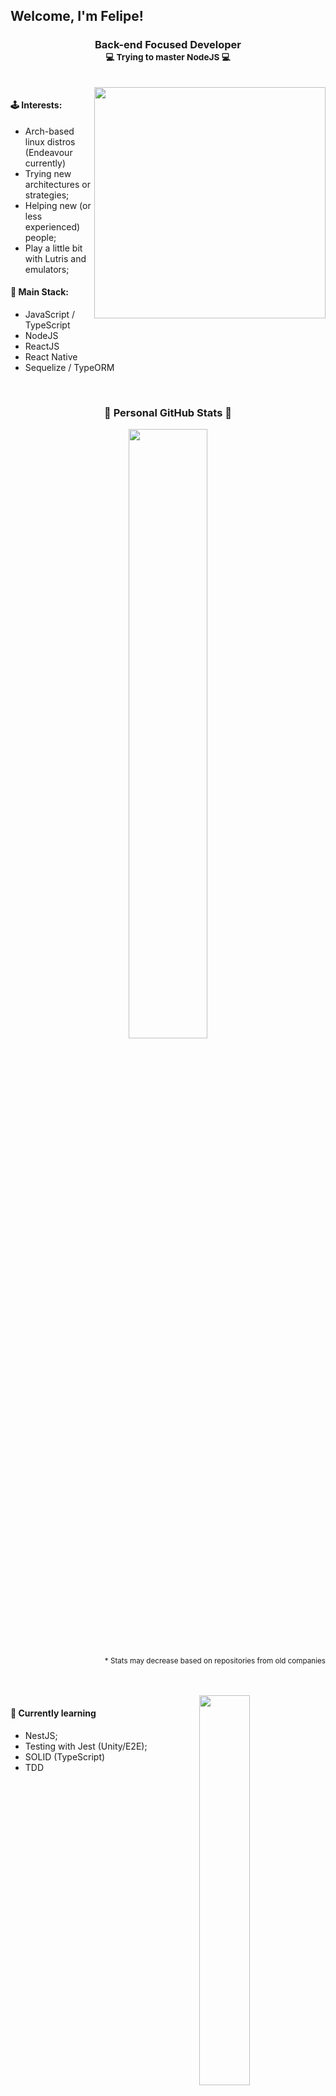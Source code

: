 ## Welcome, I'm Felipe!

<h3 align="center">
  Back-end Focused Developer <br/>
  <small>💻 Trying to master NodeJS 💻</small>
</h3>

<br/>

<img align=right height="370px" src="https://static.zerochan.net/Miyazono.Kaori.full.1794838.jpg" />

#### 🕹️ Interests:

- Arch-based linux distros (Endeavour currently)
- Trying new architectures or strategies;
- Helping new (or less experienced) people;
- Play a little bit with Lutris and emulators;

#### 🧶 Main Stack:

- JavaScript / TypeScript
- NodeJS
- ReactJS
- React Native
- Sequelize / TypeORM

<br/>

<h3 align="center">🌟 Personal GitHub Stats 🌟</h3>
<p align="center">
  <img width="50%" src="https://github-readme-stats.vercel.app/api?username=FelipeSSDev&show_icons=true&theme=radical" />
</p>

<p align=right>
  <small>* Stats may decrease based on repositories from old companies</small>
</p>

<br/>
<br/>

<img align=right width="40%" src="https://github-readme-stats.vercel.app/api/top-langs/?username=FelipeSSDev&show_icons=true&theme=radical&exclude_repo=TextRPG-C" />

#### 📖 Currently learning

- NestJS;
- Testing with Jest (Unity/E2E);
- SOLID (TypeScript)
- TDD
